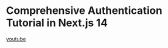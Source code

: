 # Comprehensive Authentication Tutorial in Next.js 14

[youtube](https://youtu.be/Xa73Xr8PM2k?si=ltCXnXYpC-wZVrle)
